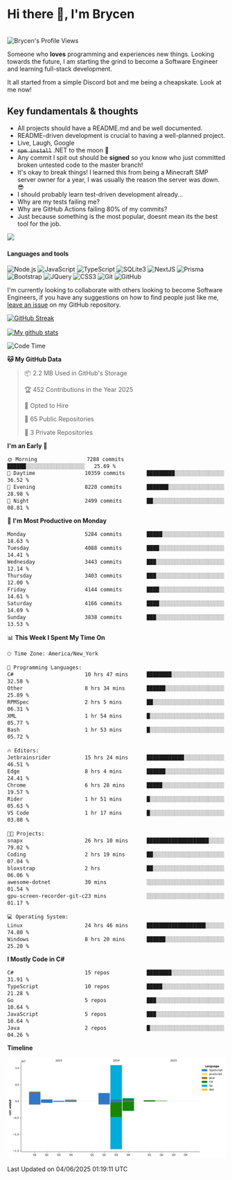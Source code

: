 # Hi there 👋, I'm Brycen

<br>
<img src="https://komarev.com/ghpvc/?username=BrycensRanch" alt="Brycen's Profile Views" />

Someone who **loves** programming and experiences new things. Looking towards the future, I am starting the grind to become a Software Engineer and learning full-stack development.

It all started from a simple Discord bot and me being a cheapskate. Look at me now!

## Key fundamentals & thoughts

- All projects should have a README.md and be well documented.
- README-driven development is crucial to having a well-planned project.
- Live, Laugh, Google
- ~~`npm install`~~ .NET to the moon 🚀
- Any commit I spit out should be **signed** so you know who just committed broken untested code to the master branch!
- It's okay to break things! I learned this from being a Minecraft SMP server owner for a year, I was usually the reason the server was down. 😎
- I should probably learn test-driven development already...
- Why are my tests failing me?
- Why are GitHub Actions failing 80% of my commits? 
- Just because something is the most popular, doesnt mean its the best tool for the job.

<img src="https://res.cloudinary.com/practicaldev/image/fetch/s--OoBLh7-Q--/c_limit%2Cf_auto%2Cfl_progressive%2Cq_auto%2Cw_880/https://cdn-images-1.medium.com/max/1614/1%2A8BlqJ8lNVZzuRjAg1mZ50w.png" height="400"/>

<h4>Languages and tools</h4>
<p>
  <img src="https://img.shields.io/badge/node.js%20-%2343853D.svg?&style=for-the-badge&logo=node.js&logoColor=white" alt="Node.js" />
  <img src="https://img.shields.io/badge/javascript%20-%23323330.svg?&style=for-the-badge&logo=javascript&logoColor=%23F7DF1E" alt="JavaScript" />
  <img src="https://img.shields.io/badge/typescript%20-%23323330.svg?&style=for-the-badge&logo=typescript&logoColor=#3467eb" alt="TypeScript" />
  <img src="https://img.shields.io/badge/sqlite3%20-%23323330.svg?&style=for-the-badge&logo=sqlite&logoColor=#3467eb" alt="SQLite3" />
  <img src="https://img.shields.io/badge/Next.JS%20-%23323330.svg?&style=for-the-badge&logo=next.js&logoColor=#3467eb" alt="NextJS" />
  <img src="https://img.shields.io/badge/Prisma%20-%23323330.svg?&style=for-the-badge&logo=prisma&logoColor=#3467eb" alt="Prisma" />
  <img src="https://img.shields.io/badge/bootstrap%20-%23323330.svg?&style=for-the-badge&logo=bootstrap" alt="Bootstrap" />
  <img src="https://img.shields.io/badge/jquery%20-%23323330.svg?&style=for-the-badge&logo=jquery" alt="JQuery" />
  <img src="https://img.shields.io/badge/css3%20-%23323330.svg?&style=for-the-badge&logo=css3" alt="CSS3" />
  <img src="https://img.shields.io/badge/git%20-%23323330.svg?&style=for-the-badge&logo=git" alt="Git" />
  <img src="https://img.shields.io/badge/github%20-%23323330.svg?&style=for-the-badge&logo=github" alt="GitHub" />
</p>

 I'm currently looking to collaborate with others looking to become Software Engineers, if you have any suggestions on how to find people just like me, [leave an issue](https://github.com/BrycensRanch/BrycensRanch/issues/new) on my GitHub repository.
 
 <p><a href="https://git.io/streak-stats"><img src=https://github-readme-streak-stats-eight.vercel.app?user=BrycensRanch&amp;theme=dark&amp;hide_border=true&fire=EB5454&amp;ring=0CEB19" alt="GitHub Streak"></a></p>

<a href="https://github.com/anuraghazra/github-readme-stats">
  <img align="center" src="https://github-readme-stats.anuraghazra1.vercel.app/api?username=BrycensRanch&show_icons=true&line_height=27&include_all_commits=true" alt="My github stats" />
</a>

<!--START_SECTION:waka-->
![Code Time](http://img.shields.io/badge/Code%20Time-2%2C099%20hrs%2046%20mins-blue)

**🐱 My GitHub Data** 

> 📦 2.2 MB Used in GitHub's Storage 
 > 
> 🏆 452 Contributions in the Year 2025
 > 
> 💼 Opted to Hire
 > 
> 📜 65 Public Repositories 
 > 
> 🔑 3 Private Repositories 
 > 
**I'm an Early 🐤** 

```text
🌞 Morning                7288 commits        ██████░░░░░░░░░░░░░░░░░░░   25.69 % 
🌆 Daytime                10359 commits       █████████░░░░░░░░░░░░░░░░   36.52 % 
🌃 Evening                8220 commits        ███████░░░░░░░░░░░░░░░░░░   28.98 % 
🌙 Night                  2499 commits        ██░░░░░░░░░░░░░░░░░░░░░░░   08.81 % 
```
📅 **I'm Most Productive on Monday** 

```text
Monday                   5284 commits        █████░░░░░░░░░░░░░░░░░░░░   18.63 % 
Tuesday                  4088 commits        ████░░░░░░░░░░░░░░░░░░░░░   14.41 % 
Wednesday                3443 commits        ███░░░░░░░░░░░░░░░░░░░░░░   12.14 % 
Thursday                 3403 commits        ███░░░░░░░░░░░░░░░░░░░░░░   12.00 % 
Friday                   4144 commits        ████░░░░░░░░░░░░░░░░░░░░░   14.61 % 
Saturday                 4166 commits        ████░░░░░░░░░░░░░░░░░░░░░   14.69 % 
Sunday                   3838 commits        ███░░░░░░░░░░░░░░░░░░░░░░   13.53 % 
```


📊 **This Week I Spent My Time On** 

```text
🕑︎ Time Zone: America/New_York

💬 Programming Languages: 
C#                       10 hrs 47 mins      ████████░░░░░░░░░░░░░░░░░   32.58 % 
Other                    8 hrs 34 mins       ██████░░░░░░░░░░░░░░░░░░░   25.89 % 
RPMSpec                  2 hrs 5 mins        ██░░░░░░░░░░░░░░░░░░░░░░░   06.31 % 
XML                      1 hr 54 mins        █░░░░░░░░░░░░░░░░░░░░░░░░   05.77 % 
Bash                     1 hr 53 mins        █░░░░░░░░░░░░░░░░░░░░░░░░   05.72 % 

🔥 Editors: 
Jetbrainsrider           15 hrs 24 mins      ████████████░░░░░░░░░░░░░   46.51 % 
Edge                     8 hrs 4 mins        ██████░░░░░░░░░░░░░░░░░░░   24.41 % 
Chrome                   6 hrs 28 mins       █████░░░░░░░░░░░░░░░░░░░░   19.57 % 
Rider                    1 hr 51 mins        █░░░░░░░░░░░░░░░░░░░░░░░░   05.63 % 
VS Code                  1 hr 17 mins        █░░░░░░░░░░░░░░░░░░░░░░░░   03.88 % 

🐱‍💻 Projects: 
snapx                    26 hrs 10 mins      ████████████████████░░░░░   79.02 % 
Coding                   2 hrs 19 mins       ██░░░░░░░░░░░░░░░░░░░░░░░   07.04 % 
bloxstrap                2 hrs               ██░░░░░░░░░░░░░░░░░░░░░░░   06.06 % 
awesome-dotnet           30 mins             ░░░░░░░░░░░░░░░░░░░░░░░░░   01.54 % 
gpu-screen-recorder-git-c23 mins             ░░░░░░░░░░░░░░░░░░░░░░░░░   01.17 % 

💻 Operating System: 
Linux                    24 hrs 46 mins      ███████████████████░░░░░░   74.80 % 
Windows                  8 hrs 20 mins       ██████░░░░░░░░░░░░░░░░░░░   25.20 % 
```

**I Mostly Code in C#** 

```text
C#                       15 repos            ████████░░░░░░░░░░░░░░░░░   31.91 % 
TypeScript               10 repos            █████░░░░░░░░░░░░░░░░░░░░   21.28 % 
Go                       5 repos             ███░░░░░░░░░░░░░░░░░░░░░░   10.64 % 
JavaScript               5 repos             ███░░░░░░░░░░░░░░░░░░░░░░   10.64 % 
Java                     2 repos             █░░░░░░░░░░░░░░░░░░░░░░░░   04.26 % 
```



**Timeline**

![Lines of Code chart](https://raw.githubusercontent.com/BrycensRanch/BrycensRanch/main/assets/bar_graph.png)


 Last Updated on 04/06/2025 01:19:11 UTC
<!--END_SECTION:waka-->

<!--
**BrycensRanch/BrycensRanch** is a ✨ _special_ ✨ repository because its `README.md` (this file) appears on your GitHub profile.

Here are some ideas to get you started:

- 🔭 I’m currently working on ...
- 🌱 I’m currently learning ...
- 👯 I’m looking to collaborate on ...
- 🤔 I’m looking for help with ...
- 💬 Ask me about ...
- 📫 How to reach me: ...
- 😄 Pronouns: ...
- ⚡ Fun fact: ...
-->
